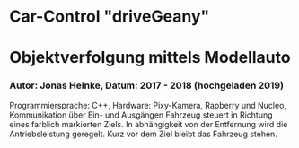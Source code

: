 # Car-Control "driveGeany"
# Objektverfolgung mittels Modellauto
### Autor: Jonas Heinke, Datum: 2017 - 2018 (hochgeladen 2019)
Programmiersprache: C++, 
Hardware: Pixy-Kamera, Rapberry und Nucleo, 
Kommunikation über Ein- und Ausgängen 
Fahrzeug steuert in Richtung eines farblich markierten Ziels.
In abhängigkeit von der Entfernung wird die Antriebsleistung geregelt. Kurz vor dem Ziel bleibt das Fahrzeug stehen.
